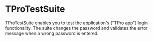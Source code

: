 # TProTestSuite
TProTestSuite enables you to test the application's ("TPro app") login functionality. The suite changes the password and validates the error message when a wrong password is entered.
